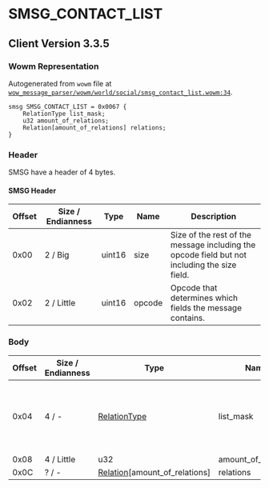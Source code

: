 # SMSG_CONTACT_LIST

## Client Version 3.3.5

### Wowm Representation

Autogenerated from `wowm` file at [`wow_message_parser/wowm/world/social/smsg_contact_list.wowm:34`](https://github.com/gtker/wow_messages/tree/main/wow_message_parser/wowm/world/social/smsg_contact_list.wowm#L34).
```rust,ignore
smsg SMSG_CONTACT_LIST = 0x0067 {
    RelationType list_mask;
    u32 amount_of_relations;
    Relation[amount_of_relations] relations;
}
```
### Header

SMSG have a header of 4 bytes.

#### SMSG Header

| Offset | Size / Endianness | Type   | Name   | Description |
| ------ | ----------------- | ------ | ------ | ----------- |
| 0x00   | 2 / Big           | uint16 | size   | Size of the rest of the message including the opcode field but not including the size field.|
| 0x02   | 2 / Little        | uint16 | opcode | Opcode that determines which fields the message contains.|

### Body

| Offset | Size / Endianness | Type | Name | Description | Comment |
| ------ | ----------------- | ---- | ---- | ----------- | ------- |
| 0x04 | 4 / - | [RelationType](relationtype.md) | list_mask |  | Indicates which kinds of relations are being sent in this list |
| 0x08 | 4 / Little | u32 | amount_of_relations |  |  |
| 0x0C | ? / - | [Relation](relation.md)[amount_of_relations] | relations |  |  |

